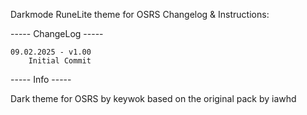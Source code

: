 Darkmode RuneLite theme for OSRS Changelog & Instructions:

-----   ChangeLog   -----

    09.02.2025 - v1.00
        Initial Commit

-----     Info     -----

Dark theme for OSRS by keywok based on the original pack by iawhd